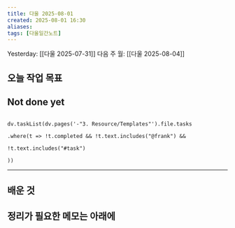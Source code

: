 ```yaml
---
title: 다울 2025-08-01
created: 2025-08-01 16:30
aliases: 
tags: [다울일간노트]
---
```



Yesterday: [[다울 2025-07-31]] 
다음 주 월: [[다울 2025-08-04]] 




## 오늘 작업 목표




## Not done yet

```dataviewjs

dv.taskList(dv.pages('-"3. Resource/Templates"').file.tasks

.where(t => !t.completed && !t.text.includes("@frank") &&

!t.text.includes("#task")

))

```

---

## 배운 것




## 정리가 필요한 메모는 아래에



